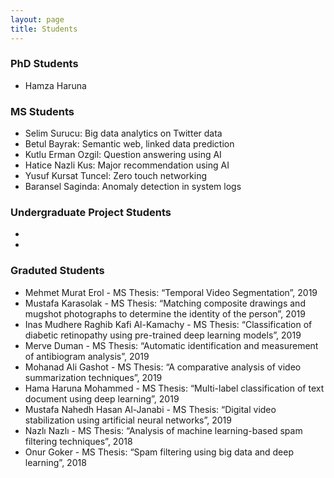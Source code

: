 ```yaml
---
layout: page
title: Students
---
```


### PhD Students
- Hamza Haruna

### MS Students
- Selim Surucu: Big data analytics on Twitter data
- Betul Bayrak: Semantic web, linked data prediction
- Kutlu Erman Ozgil: Question answering using AI
- Hatice Nazli Kus: Major recommendation using AI
- Yusuf Kursat Tuncel: Zero touch networking
- Baransel Saginda: Anomaly detection in system logs

### Undergraduate Project Students
- 
- 

### Graduted Students
- Mehmet Murat Erol - MS Thesis: “Temporal Video Segmentation”, 2019
- Mustafa Karasolak - MS Thesis: “Matching composite drawings and mugshot photographs to determine
the identity of the person”, 2019
- Inas Mudhere Raghib Kafi Al-Kamachy - MS Thesis: “Classification of diabetic retinopathy using pre-trained deep learning models”, 2019
- Merve Duman - MS Thesis: “Automatic identification and measurement of antibiogram analysis”, 2019
- Mohanad Ali Gashot - MS Thesis: “A comparative analysis of video summarization techniques”, 2019
- Hama Haruna Mohammed - MS Thesis: “Multi-label classification of text document using deep
learning”, 2019
- Mustafa Nahedh Hasan Al-Janabi - MS Thesis: “Digital video stabilization using artificial neural
networks”, 2019
- Nazlı Nazlı - MS Thesis: “Analysis of machine learning-based spam filtering techniques”, 2018
- Onur Goker - MS Thesis: “Spam filtering using big data and deep learning”, 2018
